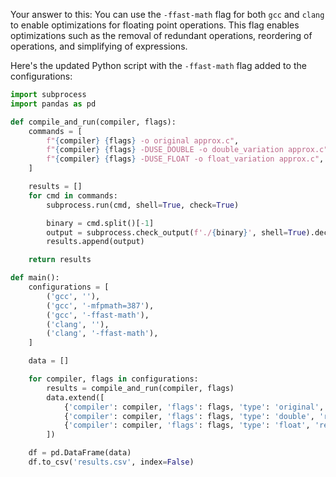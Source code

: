

Your answer to this:
You can use the `-ffast-math` flag for both `gcc` and `clang` to enable optimizations for floating point operations. This flag enables optimizations such as the removal of redundant operations, reordering of operations, and simplifying of expressions.

Here's the updated Python script with the `-ffast-math` flag added to the configurations:

```python
import subprocess
import pandas as pd

def compile_and_run(compiler, flags):
    commands = [
        f"{compiler} {flags} -o original approx.c",
        f"{compiler} {flags} -DUSE_DOUBLE -o double_variation approx.c",
        f"{compiler} {flags} -DUSE_FLOAT -o float_variation approx.c",
    ]

    results = []
    for cmd in commands:
        subprocess.run(cmd, shell=True, check=True)

        binary = cmd.split()[-1]
        output = subprocess.check_output(f'./{binary}', shell=True).decode().strip()
        results.append(output)

    return results

def main():
    configurations = [
        ('gcc', ''),
        ('gcc', '-mfpmath=387'),
        ('gcc', '-ffast-math'),
        ('clang', ''),
        ('clang', '-ffast-math'),
    ]

    data = []

    for compiler, flags in configurations:
        results = compile_and_run(compiler, flags)
        data.extend([
            {'compiler': compiler, 'flags': flags, 'type': 'original', 'result': results[0]},
            {'compiler': compiler, 'flags': flags, 'type': 'double', 'result': results[1]},
            {'compiler': compiler, 'flags': flags, 'type': 'float', 'result': results[2]},
        ])

    df = pd.DataFrame(data)
    df.to_csv('results.csv', index=False)


